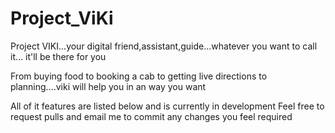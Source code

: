 # Project_ViKi
Project VIKI...your digital friend,assistant,guide...whatever you want to call it... it'll be there for you






From buying food to booking a cab to getting live directions to planning....viki will help you in an way you want 

All of it features are listed below and is currently in development
Feel free to request pulls and email me to commit any changes you feel required
